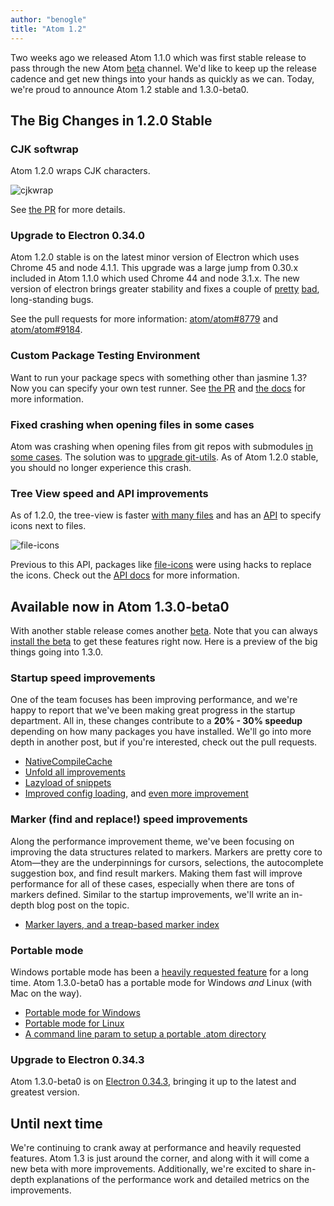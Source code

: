 ```yaml
---
author: "benogle"
title: "Atom 1.2"
---
```


Two weeks ago we released Atom 1.1.0 which was first stable release to pass through the new Atom [beta](/beta) channel. We'd like to keep up the release cadence and get new things into your hands as quickly as we can. Today, we're proud to announce Atom 1.2 stable and 1.3.0-beta0.

<!--more-->

## The Big Changes in 1.2.0 Stable

### CJK softwrap

Atom 1.2.0 wraps CJK characters.

![cjkwrap](https://cloud.githubusercontent.com/assets/482957/10524695/31cfbf36-7381-11e5-981b-114a0cafee7c.gif)

See [the PR](https://github.com/atom/atom/pull/9162) for more details.

### Upgrade to Electron 0.34.0

Atom 1.2.0 stable is on the latest minor version of Electron which uses Chrome 45 and node 4.1.1. This upgrade was a large jump from 0.30.x included in Atom 1.1.0 which used Chrome 44 and node 3.1.x. The new version of electron brings greater stability and fixes a couple of [pretty](https://github.com/atom/atom/issues/3593) [bad](https://github.com/atom/atom/issues/7061), long-standing bugs.

See the pull requests for more information: [atom/atom#8779](https://github.com/atom/atom/pull/8779) and [atom/atom#9184](https://github.com/atom/atom/pull/9184).

### Custom Package Testing Environment

Want to run your package specs with something other than jasmine 1.3? Now you can specify your own test runner. See [the PR](https://github.com/atom/atom/pull/8968) and [the docs](https://github.com/atom/docs/blob/92f3f4d419472963ec9050d867edf1da077f76cd/book/03-hacking-atom/sections/A02-writing-specs.asc#customizing-your-test-runner) for more information.

### Fixed crashing when opening files in some cases

Atom was crashing when opening files from git repos with submodules [in some cases](https://github.com/atom/atom/issues/9339). The solution was to [upgrade git-utils](https://github.com/atom/atom/pull/9471). As of Atom 1.2.0 stable, you should no longer experience this crash.

### Tree View speed and API improvements

As of 1.2.0, the tree-view is faster [with many files](https://github.com/atom/tree-view/pull/616) and has an [API](https://github.com/atom/tree-view#api) to specify icons next to files.

![file-icons](https://cloud.githubusercontent.com/assets/69169/11129168/addcbbe4-8932-11e5-9baf-ac567fd7dc03.png)

Previous to this API, packages like [file-icons](/packages/file-icons) were using hacks to replace the icons. Check out the [API docs](https://github.com/atom/tree-view#api) for more information.

## Available now in Atom 1.3.0-beta0

With another stable release comes another [beta](/beta). Note that you can always [install the beta](/beta) to get these features right now. Here is a preview of the big things going into 1.3.0.

### Startup speed improvements

One of the team focuses has been improving performance, and we're happy to report that we've been making great progress in the startup department. All in, these changes contribute to a **20% - 30% speedup** depending on how many packages you have installed. We'll go into more depth in another post, but if you're interested, check out the pull requests.

- [NativeCompileCache](https://github.com/atom/atom/pull/9318)
- [Unfold all improvements](https://github.com/atom/atom/pull/9468)
- [Lazyload of snippets](https://github.com/atom/atom/pull/9507)
- [Improved config loading](https://github.com/atom/atom/pull/9508), and [even more improvement](https://github.com/atom/atom/pull/9524)

### Marker (find and replace!) speed improvements

Along the performance improvement theme, we've been focusing on improving the data structures related to markers. Markers are pretty core to Atom—they are the underpinnings for cursors, selections, the autocomplete suggestion box, and find result markers. Making them fast will improve performance for all of these cases, especially when there are tons of markers defined. Similar to the startup improvements, we'll write an in-depth blog post on the topic.

- [Marker layers, and a treap-based marker index](https://github.com/atom/atom/pull/9426)

### Portable mode

Windows portable mode has been a [heavily requested feature](https://github.com/atom/atom/issues/2939) for a long time. Atom 1.3.0-beta0 has a portable mode for Windows _and_ Linux (with Mac on the way).

- [Portable mode for Windows](https://github.com/atom/atom/pull/8442)
- [Portable mode for Linux](https://github.com/atom/atom/pull/9422)
- [A command line param to setup a portable .atom directory](https://github.com/atom/atom/pull/9419)

### Upgrade to Electron 0.34.3

Atom 1.3.0-beta0 is on [Electron 0.34.3](https://github.com/atom/atom/pull/9481), bringing it up to the latest and greatest version.

## Until next time

We're continuing to crank away at performance and heavily requested features. Atom 1.3 is just around the corner, and along with it will come a new beta with more improvements. Additionally, we're excited to share in-depth explanations of the performance work and detailed metrics on the improvements.
